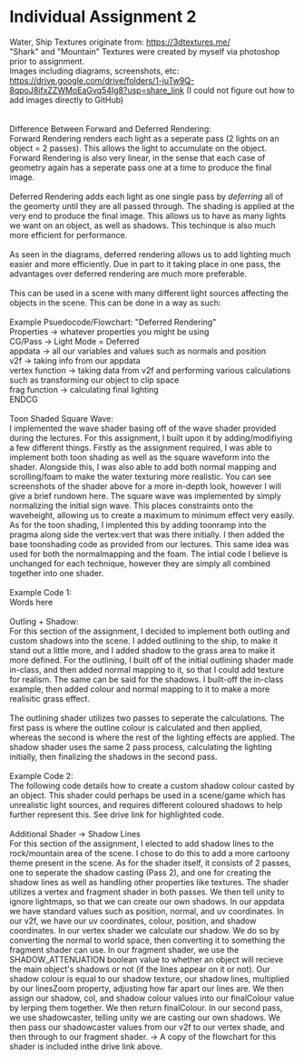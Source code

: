 # Individual Assignment 2

Water, Ship Textures originate from: https://3dtextures.me/ <br>
"Shark" and "Mountain" Textures were created by myself via photoshop prior to assignment. <br>
Images including diagrams, screenshots, etc: https://drive.google.com/drive/folders/1-juTw9Q-8qpoJ8ifxZZWMoEaGvq54Ig8?usp=share_link (I could not figure out how to add images directly to GitHub) <br>
<br>
<br>
Difference Between Forward and Deferred Rendering: <br>
Forward Rendering renders each light as a seperate pass (2 lights on an object = 2 passes). This allows the light to accumulate on the object. Forward Rendering is also very linear, in the sense that each case of geometry again has a seperate pass one at a time to produce the final image. <br>
<br>
Deferred Rendering adds each light as one single pass by _deferring_ all of the geomerty until they are all passed through. The shading is applied at the very end to produce the final image. This allows us to have as many lights we want on an object, as well as shadows. This techinque is also much more efficient for performance. <br>
<br>
As seen in the diagrams, deferred rendering allows us to add lighting much easier and more efficiently. Due in part to it taking place in one pass, the advantages over deferred rendering are much more preferable. <br>
<br>
This can be used in a scene with many different light sources affecting the objects in the scene. This can be done in a way as such: <br>
<br>
Example Psuedocode/Flowchart: "Deferred Rendering" <br>
Properties -> whatever properties you might be using <br>
CG/Pass -> Light Mode = Deferred <br>
appdata -> all our variables and values such as normals and position <br>
v2f -> taking info from our appdata <br>
vertex function -> taking data from v2f and performing various calculations such as transforming our object to clip space <br>
frag function -> calculating final lighting <br>
ENDCG <br>
<br>
Toon Shaded Square Wave: <br>
I implemented the wave shader basing off of the wave shader provided during the lectures. For this assignment, I built upon it by adding/modifiying a few different things. Firstly as the assignment required, I was able to implement both toon shading as well as the square waveform into the shader. Alongside this, I was also able to add both normal mapping and scrolling/foam to make the water texturing more realistic. You can see screenshots of the shader above for a more in-depth look, however I will give a brief rundown here. The square wave was implemented by simply normalizing the initial sign wave. This places constraints onto the waveheight, allowing us to create a maximum to minimum effect very easily. As for the toon shading, I implented this by adding toonramp into the pragma along side the vertex:vert that was there initially. I then added the base toonshading code as provided from our lectures. This same idea was used for both the normalmapping and the foam. The intial code I believe is unchanged for each technique, however they are simply all combined together into one shader. <br>
<br>
Example Code 1: <br>
Words here <br>
<br>
Outling + Shadow: <br>
For this section of the assignment, I decided to implement both outling and custom shadows into the scene. I added outlining to the ship, to make it stand out a little more, and I added shadow to the grass area to make it more defined. For the outlining, I built off of the initial outlining shader made in-class, and then added normal mapping to it, so that I could add texture for realism. The same can be said for the shadows. I built-off the in-class example, then added colour and normal mapping to it to make a more realisitic grass effect. <br>
<br>
The outlining shader utilizes two passes to seperate the calculations. The first pass is where the outline colour is calculated and then applied, whereas the second is where the rest of the lighting effects are applied. The shadow shader uses the same 2 pass process, calculating the lighting initially, then finalizing the shadows in the second pass. <br>
<br>
Example Code 2: <br>
The following code details how to create a custom shadow colour casted by an object. This shader could perhaps be used in a scene/game which has unrealistic light sources, and requires different coloured shadows to help further represent this. See drive link for highlighted code. <br>
<br>
Additional Shader -> Shadow Lines <br>
For this section of the assignment, I elected to add shadow lines to the rock/mountain area of the scene. I chose to do this to add a more cartoony theme present in the scene. As for the shader itself, it consists of 2 passes, one to seperate the shadow casting (Pass 2), and one for creating the shadow lines as well as handling other properties like textures. The shader utilizes a vertex and fragment shader in both passes. We then tell unity to ignore lightmaps, so that we can create our own shadows. In our appdata we have standard values such as position, normal, and uv coordinates. In our v2f, we have our uv coordinates, colour, position, and shadow coordinates. In our vertex shader we calculate our shadow. We do so by converting the normal to world space, then converting it to something the fragment shader can use. In our fragment shader, we use the SHADOW_ATTENUATION boolean value to whether an object will recieve the main object's shadows or not (if the lines appear on it or not). Our shadow colour is equal to our shadow texture, our shadow lines, multiplied by our linesZoom property, adjusting how far apart our lines are. We then assign our shadow, col, and shadow colour values into our finalColour value by lerping them together. We then return finalColour. In our second pass, we use shadowcaster, telling unity we are casting our own shadows. We then pass our shadowcaster values from our v2f to our vertex shade, and then through to our fragment shader. -> A copy of the flowchart for this shader is included inthe drive link above. <br>

